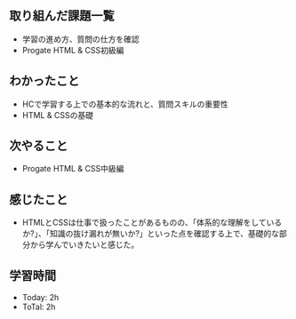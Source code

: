 ## 取り組んだ課題一覧
- 学習の進め方、質問の仕方を確認
- Progate HTML & CSS初級編
## わかったこと
- HCで学習する上での基本的な流れと、質問スキルの重要性
- HTML & CSSの基礎
## 次やること
- Progate HTML & CSS中級編
## 感じたこと
- HTMLとCSSは仕事で扱ったことがあるものの、「体系的な理解をしているか?」、「知識の抜け漏れが無いか?」といった点を確認する上で、基礎的な部分から学んでいきたいと感じた。
## 学習時間
- Today: 2h
- ToTal: 2h
